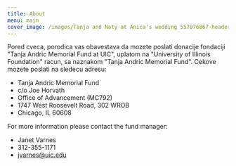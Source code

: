 ```yaml
---
title: About
menu: main
cover_image: /images/Tanja and Naty at Anica's wedding 557876867-header.jpg
---
```


Pored cveca, porodica vas obavestava da mozete poslati donacije fondaciji
"Tanja Andric Memorial Fund at UIC", uplatom na "University of Illinois
Foundation" racun, sa naznakom "Tanja Andric Memorial Fund". Cekove mozete
poslati na sledecu adresu:

  * Tanja Andric Memorial Fund
  * c/o Joe Horvath
  * Office of Advancement (MC792)
  * 1747 West Roosevelt Road, 302 WROB
  * Chicago, IL 60608

For more information please contact the fund manager:

  * Janet Varnes
  * 312-355-1171
  * [jvarnes@uic.edu](mailto:jvarnes@uic.edu)



